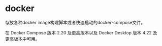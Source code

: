 # docker
存放各种docker image构建脚本或者快速启动的docker-compose文件。


在 Docker Compose 版本 2.20 及更高版本以及 Docker Desktop 版本 4.22 及更高版本中可用。